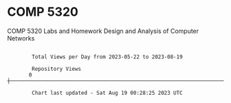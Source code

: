 # COMP 5320
COMP 5320 Labs and Homework 
Design and Analysis of Computer Networks

```

        Total Views per Day from 2023-05-22 to 2023-08-19

        Repository Views
       0 ┼─────────────────────────────────────────────────────────────────────────────────────────

        Chart last updated - Sat Aug 19 00:28:25 2023 UTC
        
```
